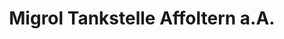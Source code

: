 ---
title: "Migrol Tankstelle Affoltern a.A."
url: /affoltern-am-albis/migrol-tankstelle-affoltern-a-a/
shop: Allgemein
---